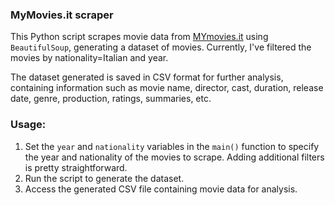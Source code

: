 ### MyMovies.it scraper

This Python script scrapes movie data from [MYmovies.it](https://www.mymovies.it/) using `BeautifulSoup`, generating a dataset of movies. Currently, I've filtered the movies by nationality=Italian and year.

The dataset generated is saved in CSV format for further analysis, containing information such as movie name, director, cast, duration, release date, genre, production, ratings, summaries, etc.

### Usage:
1. Set the `year` and `nationality` variables in the `main()` function to specify the year and nationality of the movies to scrape. Adding additional filters is pretty straightforward.
2. Run the script to generate the dataset.
3. Access the generated CSV file containing movie data for analysis.
